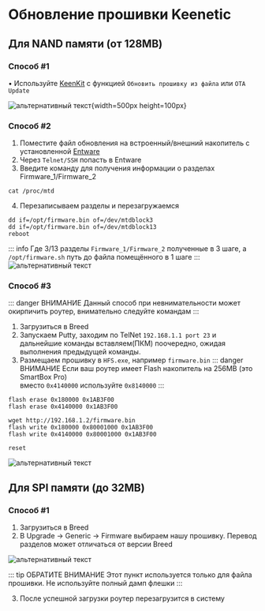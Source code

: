 # Обновление прошивки Keenetic

## Для NAND памяти (от 128MB)

### Способ #1 <Badge type="keenetic" text="Автоматический, рекомендуемый" />

• Используйте [KeenKit](/wiki/helpful/keenkit.md) с функцией `Обновить прошивку из файла` или `OTA Update`

![альтернативный текст](/assets/images/wiki/helpful/keenkit/update-firmware.png){width=500px height=100px}

### Способ #2 <Badge type="keenetic" text="Ручной" />

1. Поместите файл обновления на встроенный/внешний накопитель с установленной [Entware](/wiki/helpful/entware)
2. Через `Telnet/SSH` попасть в Entware
3. Введите команду для получения информации о разделах Firmware_1/Firmware_2

```shell
cat /proc/mtd
```

4. Перезаписываем разделы и перезагружаемся

```shell
dd if=/opt/firmware.bin of=/dev/mtdblock3
dd if=/opt/firmware.bin of=/dev/mtdblock13
reboot
```

::: info Где 3/13 разделы `Firmware_1/Firmware_2` полученные в 3 шаге, а `/opt/firmware.sh` путь до файла помещённого в 1 шаге
:::
![альтернативный текст](/assets/images/wiki/helpful/updateFirmware/manualUpdate.png)

### Способ #3 <Badge type="keenetic" text="Через Breed" />

::: danger ВНИМАНИЕ
Данный способ при невнимательности может окирпичить роутер, внимательно следуйте командам
:::

1. Загрузиться в Breed
2. Запускаем Putty, заходим по TelNet `192.168.1.1 port 23` и дальнейшие команды вставляем(ПКМ) поочередно, ожидая
   выполнения предыдущей команды.
3. Размещаем прошивку в `HFS.exe`, например `firmware.bin`
::: danger ВНИМАНИЕ
   Если ваш роутер имеет Flash накопитель на 256MB (это SmartBox Pro) <br>вместо `0x4140000` используйте `0x8140000`
:::

```shell
flash erase 0x180000 0x1AB3F00
flash erase 0x4140000 0x1AB3F00

wget http://192.168.1.2/firmware.bin
flash write 0x180000 0x80001000 0x1AB3F00
flash write 0x4140000 0x80001000 0x1AB3F00 

reset
```

![альтернативный текст](/assets/images/wiki/helpful/updateFirmware/breedInstall.png)

## Для SPI памяти (до 32MB)

### Способ #1 <Badge type="keenetic" text="Автоматический, рекомендуемый" />

1. Загрузиться в Breed
2. В Upgrade -> Generic -> Firmware выбираем нашу прошивку. Перевод разделов может отличаться от версии Breed

![альтернативный текст](/assets/images/wiki/helpful/updateFirmware/breedSPI.png)

::: tip ОБРАТИТЕ ВНИМАНИЕ
Этот пункт используется только для файла прошивки. Не используйте полный дамп флешки
:::

3. После успешной загрузки роутер перезагрузится в систему